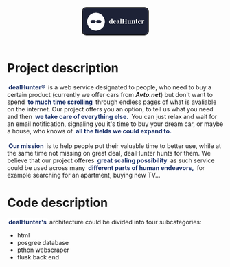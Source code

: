 <div width=100% style="text-align: center; margin: 0; ">
<img src="dealHunter2.png" alt="MarineGEO circle logo" style="width:30%; border: 2px solid #1e1e1e; border-radius: 10px; "/>
</div>
<br>

# Project description #
<span style="color: #142b65; background-color: white; border-color: white; border-radius: 3px; padding-left: 3px; padding-right: 3px;">**dealHunter&reg;**</span> is a web service designated to people, who need to buy a certain product (currently we offer cars from ***Avto.net***) but don't want to spend <span style="color: #142b65; background-color: white; border-color: white; border-radius: 3px; padding-left: 3px; padding-right: 3px;">**to much time scrolling**</span> through endless pages of what is avaliable on the internet. Our project offers you an option, to tell us what you need and then <span style="color: #142b65; background-color: white; border-color: white; border-radius: 3px; padding-left: 3px; padding-right: 3px;">**we take care of everything else.**</span> You can just relax and wait for an email notification, signaling you it's time to buy your dream car, or maybe a house, who knows of <span style="color: #142b65; background-color: white; border-color: white; border-radius: 3px; padding-left: 3px; padding-right: 3px;">**all the fields we could expand to.**</span>
<br>
<br>
<span style="color: #142b65; background-color: white; border-color: white; border-radius: 3px; padding-left: 3px; padding-right: 3px;">**Our mission**</span> is to help people put their valuable time to better use, while at the same time not missing on great deal, dealHunter hunts for them. We believe that our project offeres <span style="color: #142b65; background-color: white; border-color: white; border-radius: 3px; padding-left: 3px; padding-right: 3px;">**great scaling possibility**</span> as such service could be used across many <span style="color: #142b65; background-color: white; border-color: white; border-radius: 3px; padding-left: 3px; padding-right: 3px;">**different parts of human endeavors,**</span> for example searching for an apartment, buying new TV...

# Code description #
<span style="color: #142b65; background-color: white; border-color: white; border-radius: 3px; padding-left: 3px; padding-right: 3px;">**dealHunter's**</span> architecture could be divided into four subcategories:


* html
* posgree database
* pthon webscraper
* flusk back end

